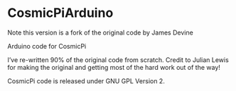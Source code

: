 ﻿# CosmicPiArduino
Note this version is a fork of the original code by James Devine


Arduino code for CosmicPi

I’ve re-written 90% of the original code from scratch. Credit to Julian Lewis for making the original and getting most of the hard work out of the way!

CosmicPi code is released under GNU GPL Version 2.
